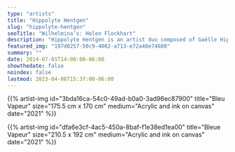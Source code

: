 ```yaml
---
type: "artists"
title: "Hippolyte Hentgen"
slug: "hippolyte-hentgen"
seoTitle: "Wilhelmina’s: Helen Flockhart"
description: "Hippolyte Hentgen is an artist duo composed of Gaëlle Hippolyte and Lina Hentgen. Brought together under this fictitious name as a sphere of sharing and a tool for distancing the notion of author, the two artists explore a research territory mainly oriented towards the image. If their practice is anchored in drawing, they also venture into other fields of representation, such as performance, decor, film and sculpture. By appropriating the codes of comics and press drawings, they multiply the tones (burlesque, naive) and references (from Jim Shaw to cartoons from the 1930s, from underground to modernism, textile motifs to Japanese decorative papers) and revive by sliding and grafting, a mass visual culture. Drawing on the history of art as well as popular culture, they capture iconic images inscribed in the collective memory and reproduce them in a huge protean and composite collage, of great stylistic freedom. Cultural clichés, worn to the bone, begin a new life under the pen of Hippolyte Hentgen. Through a wide range of supports, formats and styles, the work flatters the retinal pleasure and never ceases to surprise with its colorful, funny, sometimes acerbic verve. The works of Hippolyte Hentgen benefit from numerous monographic exhibitions and have recently been exhibited at MAMAC, Nice, at the Festival Le Printemps de Septembre, Toulouse, at the Musée de l'Abbaye Sainte-Croix, Les Sables-d'Olonne, and at the Festival Hors-Pistes, National Museum of Modern Art Centre Pompidou. Their works include among others, among the collections of the National Center of Plastic Arts (CNAP), Paris, the Museum of the Abbey Sainte-Croix, Les Sables-d'Olonne, MAC/VAL, Vitry-sur-Seine and many FRACs."
featured_img: "197d0257-50c9-4062-a713-e72a40e74600"
summary: ""
date: 2014-07-01T14:00:00-06:00
showthedate: false
noindex: false
lastmod: 2023-04-06T15:37:00-06:00
---
```

{{% artist-img id="3bda16ca-54c0-49ad-b0a0-3ad96ec87900" title="Bleu Vapeur" size="175.5 cm x 170 cm" medium="Acrylic and ink on canvas" date="2021" %}}

{{% artist-img id="dfa6e3cf-4ac5-450a-8baf-f1e38ed1ea00" title="Bleue Vapeur" size="210.5 x 192 cm" medium="Acrylic and ink on canvas" date="2021" %}}
